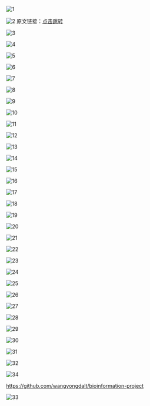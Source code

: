 <!-- slide -->

![1](1.png)

<!-- slide -->

![2](2.png)
原文链接：[点击跳转](https://www.nature.com/articles/s41564-019-0560-0)

<!-- slide -->

![3](3.png)

<!-- slide -->

![4](4.png)

<!-- slide -->

![5](5.png)

<!-- slide -->

![6](6.png)

<!-- slide -->

![7](7.png)

<!-- slide -->

![8](8.png)

<!-- slide -->

![9](9.png)

<!-- slide -->

![10](10.png)

<!-- slide -->

![11](11.png)

<!-- slide -->

![12](12.png)

<!-- slide -->

![13](13.png)

<!-- slide -->

![14](14.png)

<!-- slide -->

![15](15.png)

<!-- slide -->

![16](16.png)

<!-- slide -->

![17](17.png)

<!-- slide -->

![18](18.png)

<!-- slide -->

![19](19.png)

<!-- slide -->

![20](20.png)

<!-- slide -->

![21](21.png)

<!-- slide -->

![22](22.png)

<!-- slide -->

![23](23.png)

<!-- slide -->

![24](24.png)

<!-- slide -->

![25](25.png)

<!-- slide -->

![26](26.png)

<!-- slide -->

![27](27.png)

<!-- slide -->

![28](28.png)

<!-- slide -->

![29](29.png)

<!-- slide -->

![30](30.png)

<!-- slide -->

![31](31.png)

<!-- slide -->

![32](32.png)

<!-- slide -->

![34](34.png)

https://github.com/wangyongdalt/bioinformation-project

<!-- slide -->

![33](33.png)
